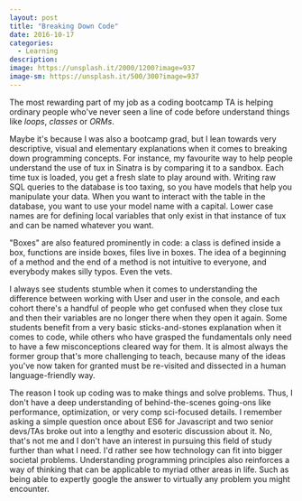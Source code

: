 ```yaml
---
layout: post
title: "Breaking Down Code"
date: 2016-10-17
categories:
  - Learning
description: 
image: https://unsplash.it/2000/1200?image=937
image-sm: https://unsplash.it/500/300?image=937
---
```


The most rewarding part of my job as a coding bootcamp TA is helping ordinary people who've never seen a line of code before understand things like *loops*, *classes* or *ORMs*.

Maybe it's because I was also a bootcamp grad, but I lean towards very descriptive, visual and elementary explanations when it comes to breaking down programming concepts. For instance, my favourite way to help people understand the use of tux in Sinatra is by comparing it to a sandbox. Each time tux is loaded, you get a fresh slate to play around with. Writing raw SQL queries to the database is too taxing, so you have models that help you manipulate your data. When you want to interact with the table in the database, you want to use your model name with a capital. Lower case names are for defining local variables that only exist in that instance of tux and can be named whatever you want.

"Boxes" are also featured prominently in code: a class is defined inside a box, functions are inside boxes, files live in boxes. The idea of a beginning of a method and the end of a method is not intuitive to everyone, and everybody makes silly typos. Even the vets.

I always see students stumble when it comes to understanding the difference between working with User and user in the console, and each cohort there's a handful of people who get confused when they close tux and then their variables are no longer there when they open it again. Some students benefit from a very basic sticks-and-stones explanation when it comes to code, while others who have grasped the fundamentals only need to have a few misconceptions cleared way for them. It is almost always the former group that's more challenging to teach, because many of the ideas you've now taken for granted must be re-visited and dissected in a human language-friendly way.

The reason I took up coding was to make things and solve problems. Thus, I don't have a deep understanding of behind-the-scenes going-ons like performance, optimization, or very comp sci-focused details. I remember asking a simple question once about ES6 for Javascript and two senior devs/TAs broke out into a lengthy and esoteric discussion about it. No, that's not me and I don't have an interest in pursuing this field of study further than what I need. I'd rather see how technology can fit into bigger societal problems. Understanding programming principles also reinforces a way of thinking that can be applicable to myriad other areas in life. Such as being able to expertly google the answer to virtually any problem you might encounter.